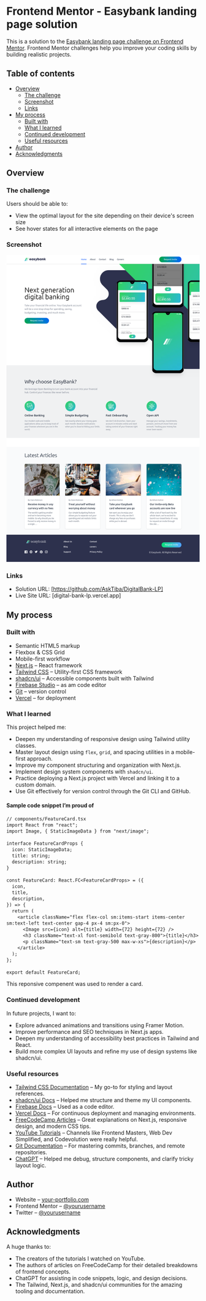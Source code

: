 # Frontend Mentor - Easybank landing page solution

This is a solution to the [Easybank landing page challenge on Frontend Mentor](https://www.frontendmentor.io/challenges/easybank-landing-page-WaUhkoDN). Frontend Mentor challenges help you improve your coding skills by building realistic projects.

## Table of contents

- [Overview](#overview)
  - [The challenge](#the-challenge)
  - [Screenshot](#screenshot)
  - [Links](#links)
- [My process](#my-process)
  - [Built with](#built-with)
  - [What I learned](#what-i-learned)
  - [Continued development](#continued-development)
  - [Useful resources](#useful-resources)
- [Author](#author)
- [Acknowledgments](#acknowledgments)

## Overview

### The challenge

Users should be able to:

- View the optimal layout for the site depending on their device's screen size
- See hover states for all interactive elements on the page

### Screenshot

![Screenshot of the Easybank landing page](./src/assets/images/Digitalbank.png)

### Links

- Solution URL: [https://github.com/AskTiba/DigitalBank-LP]
- Live Site URL: [digital-bank-lp.vercel.app]

## My process

### Built with

- Semantic HTML5 markup
- Flexbox & CSS Grid
- Mobile-first workflow
- [Next.js](https://nextjs.org/) – React framework
- [Tailwind CSS](https://tailwindcss.com/) – Utility-first CSS framework
- [shadcn/ui](https://ui.shadcn.com/) – Accessible components built with Tailwind
- [Firebase Studio](https://firebase.google.com/) – as am code editor
- [Git](https://git-scm.com/doc) – version control
- [Vercel](https://vercel.com/) – for deployment

### What I learned

This project helped me:

- Deepen my understanding of responsive design using Tailwind utility classes.
- Master layout design using `flex`, `grid`, and spacing utilities in a mobile-first approach.
- Improve my component structuring and organization with Next.js.
- Implement design system components with `shadcn/ui`.
- Practice deploying a Next.js project with Vercel and linking it to a custom domain.
- Use Git effectively for version control through the Git CLI and GitHub.

#### Sample code snippet I’m proud of

```tsx
// components/FeatureCard.tsx
import React from "react";
import Image, { StaticImageData } from "next/image";

interface FeatureCardProps {
  icon: StaticImageData;
  title: string;
  description: string;
}

const FeatureCard: React.FC<FeatureCardProps> = ({
  icon,
  title,
  description,
}) => {
  return (
    <article className="flex flex-col sm:items-start items-center sm:text-left text-center gap-4 px-4 sm:px-0">
      <Image src={icon} alt={title} width={72} height={72} />
      <h3 className="text-xl font-semibold text-gray-800">{title}</h3>
      <p className="text-sm text-gray-500 max-w-xs">{description}</p>
    </article>
  );
};

export default FeatureCard;
```

This reponsive compenent was used to render a card.

### Continued development

In future projects, I want to:

- Explore advanced animations and transitions using Framer Motion.
- Improve performance and SEO techniques in Next.js apps.
- Deepen my understanding of accessibility best practices in Tailwind and React.
- Build more complex UI layouts and refine my use of design systems like shadcn/ui.

### Useful resources

- [Tailwind CSS Documentation](https://tailwindcss.com/docs) – My go-to for styling and layout references.
- [shadcn/ui Docs](https://ui.shadcn.com/docs) – Helped me structure and theme my UI components.
- [Firebase Docs](https://firebase.google.com/docs) – Used as a code editor.
- [Vercel Docs](https://vercel.com/docs) – For continuous deployment and managing environments.
- [FreeCodeCamp Articles](https://www.freecodecamp.org/news/) – Great explanations on Next.js, responsive design, and modern CSS tips.
- [YouTube Tutorials](https://www.youtube.com) – Channels like Frontend Masters, Web Dev Simplified, and Codevolution were really helpful.
- [Git Documentation](https://git-scm.com/doc) – For mastering commits, branches, and remote repositories.
- [ChatGPT](https://chat.openai.com/) – Helped me debug, structure components, and clarify tricky layout logic.

## Author

- Website – [your-portfolio.com](https://your-portfolio.com)
- Frontend Mentor – [@yourusername](https://www.frontendmentor.io/profile/yourusername)
- Twitter – [@yourusername](https://twitter.com/yourusername)

## Acknowledgments

A huge thanks to:

- The creators of the tutorials I watched on YouTube.
- The authors of articles on FreeCodeCamp for their detailed breakdowns of frontend concepts.
- ChatGPT for assisting in code snippets, logic, and design decisions.
- The Tailwind, Next.js, and shadcn/ui communities for the amazing tooling and documentation.
